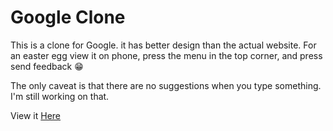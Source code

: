 # Google Clone
This is a clone for Google. it has better design than the actual website. For an easter egg view it on phone, press the menu in the top corner, and press send feedback 😁

The only caveat is that there are no suggestions when you type something. I'm still working on that.

View it [Here](https://lemirq.github.io/googleclone)
